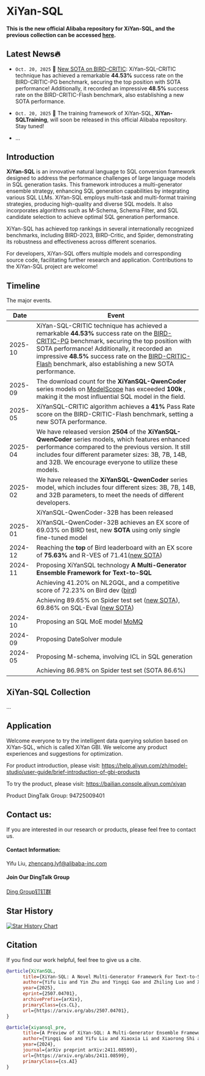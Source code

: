 # XiYan-SQL 

#### This is the new official Alibaba repository for XiYan-SQL, and the previous collection can be accessed [here](https://github.com/XGenerationLab/XiYan-SQL).

## Latest News🔥

+ `Oct. 20, 2025` 🌟 [New SOTA on BIRD-CRITIC](https://bird-critic.github.io/): XiYan-SQL-CRITIC technique has achieved a remarkable **44.53%** success rate on the BIRD-CRITIC-PG benchmark, securing the top position with SOTA performance! Additionally, it recorded an impressive **48.5%** success rate on the BIRD-CRITIC-Flash benchmark, also establishing a new SOTA performance.
  
+ `Oct. 20, 2025` 🌟 The training framework of XiYan-SQL, **XiYan-SQLTraining**, will soon be released in this official Alibaba repository. Stay tuned!
+ ...

## Introduction
**XiYan-SQL** is an innovative natural language to SQL conversion framework designed to address the performance challenges of large language models in SQL generation tasks. 
This framework introduces a multi-generator ensemble strategy, enhancing SQL generation capabilities by integrating various SQL LLMs. 
XiYan-SQL employs multi-task and multi-format training strategies, producing high-quality and diverse SQL models. It also incorporates algorithms such as M-Schema, Schema Filter, and SQL candidate selection to achieve optimal SQL generation performance.

XiYan-SQL has achieved top rankings in several internationally recognized benchmarks, including BIRD-2023, BIRD-Critic, and Spider, demonstrating its robustness and effectiveness across different scenarios. 

For developers, XiYan-SQL offers multiple models and corresponding source code, facilitating further research and application. 
Contributions to the XiYan-SQL project are welcome!

## Timeline
The major events.

| Date    | Event                                                                                                                                                                                                                                                                                                                                                                             |
|---------|-----------------------------------------------------------------------------------------------------------------------------------------------------------------------------------------------------------------------------------------------------------------------------------------------------------------------------------------------------------------------------------|
| 2025-10 | XiYan-SQL-CRITIC technique has achieved a remarkable **44.53%** success rate on the [BIRD-CRITIC-PG](https://bird-critic.github.io/) benchmark, securing the top position with SOTA performance! Additionally, it recorded an impressive **48.5%** success rate on the [BIRD-CRITIC-Flash](https://bird-critic.github.io/) benchmark, also establishing a new SOTA performance.   |
| 2025-09 | The download count for the **XiYanSQL-QwenCoder** series models on [ModelScope](https://github.com/XGenerationLab/XiYanSQL-QwenCoder) has exceeded **100k** , making it the most influential SQL model in the field.                                                                                                                                                              |                                                    
| 2025-05 | XiYanSQL-CRITIC algorithm achieves a **41%** Pass Rate score on the BIRD-CRITIC-Flash benchmark, setting a new SOTA performance.                                                                                                                                                                                                                                                  |
| 2025-04 | We have released version **2504** of the **XiYanSQL-QwenCoder** series models, which features enhanced performance compared to the previous version. It still includes four different parameter sizes: 3B, 7B, 14B, and 32B. We encourage everyone to utilize these models.                                                                                                       |
| 2025-02 | We have released the **XiYanSQL-QwenCoder** series model, which includes four different sizes: 3B, 7B, 14B, and 32B parameters, to meet the needs of different developers.                                                                                                                                                                                                        |
|         | XiYanSQL-QwenCoder-32B has been released                                                                                                                                                                                                                                                                                                                                          |
| 2025-01 | XiYanSQL-QwenCoder-32B achieves an EX score of 69.03% on BIRD test, new **SOTA** using only single fine-tuned model                                                                                                                                                                                                                                                               |
| 2024-12 | Reaching the **top** of Bird leaderboard with an EX score of **75.63%** and R-VES of 71.41([new SOTA](https://bird-bench.github.io/))                                                                                                                                                                                                                                             |
| 2024-11 | Proposing XiYanSQL technology **A Multi-Generator Ensemble Framework for Text-to-SQL**                                                                                                                                                                                                                                                                                            |
|         | Achieving 41.20% on NL2GQL, and a competitive score of 72.23% on Bird dev ([bird](https://paperswithcode.com/sota/text-to-sql-on-bird-big-bench-for-large-scale))                                                                                                                                                                                                                 |
|         | Achieving 89.65% on Spider test set ([new SOTA](https://paperswithcode.com/sota/text-to-sql-on-spider)), 69.86% on SQL-Eval ([new SOTA](https://paperswithcode.com/sota/text-to-sql-on-sql-eval-1))                                                                                                                                                                               |
| 2024-10 | Proposing an SQL MoE model [MoMQ](https://github.com/XGenerationLab/MoMQ)                                                                                                                                                                                                                                                                                                         |
| 2024-09 | Proposing DateSolver module                                                                                                                                                                                                                                                                                                                                                       |
| 2024-05 | Proposing M-schema, involving ICL in SQL generation                                                                                                                                                                                                                                                                                                                               |
|         | Achieving 86.98% on Spider test set (SOTA 86.6%)                                                                                                                                                                                                                                                                                                                                  |


## XiYan-SQL Collection
...

## Application
Welcome everyone to try the intelligent data querying solution based on XiYan-SQL, which is called XiYan GBI. We welcome any product experiences and suggestions for optimization.

For product introduction, please visit: https://help.aliyun.com/zh/model-studio/user-guide/brief-introduction-of-gbi-products

To try the product, please visit: https://bailian.console.aliyun.com/xiyan

Product DingTalk Group: 94725009401


## Contact us:

If you are interested in our research or products, please feel free to contact us.

#### Contact Information:

Yifu Liu, zhencang.lyf@alibaba-inc.com

#### Join Our DingTalk Group

<a href="https://github.com/XGenerationLab/XiYan-SQL/blob/main/xiyansql_dingding.png">Ding Group钉钉群</a> 


## Star History

[![Star History Chart](https://api.star-history.com/svg?repos=alibaba/XiYan-SQL&Date)](https://star-history.com/#alibaba/XiYan-SQL&Date)

## Citation
If you find our work helpful, feel free to give us a cite.
```bibtex
@article{XiYanSQL,
      title={XiYan-SQL: A Novel Multi-Generator Framework For Text-to-SQL}, 
      author={Yifu Liu and Yin Zhu and Yingqi Gao and Zhiling Luo and Xiaoxia Li and Xiaorong Shi and Yuntao Hong and Jinyang Gao and Yu Li and Bolin Ding and Jingren Zhou},
      year={2025},
      eprint={2507.04701},
      archivePrefix={arXiv},
      primaryClass={cs.CL},
      url={https://arxiv.org/abs/2507.04701}, 
}
```
```bibtex
@article{xiyansql_pre,
      title={A Preview of XiYan-SQL: A Multi-Generator Ensemble Framework for Text-to-SQL}, 
      author={Yingqi Gao and Yifu Liu and Xiaoxia Li and Xiaorong Shi and Yin Zhu and Yiming Wang and Shiqi Li and Wei Li and Yuntao Hong and Zhiling Luo and Jinyang Gao and Liyu Mou and Yu Li},
      year={2024},
      journal={arXiv preprint arXiv:2411.08599},
      url={https://arxiv.org/abs/2411.08599},
      primaryClass={cs.AI}
}
```